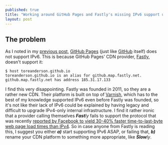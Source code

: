 ```yaml
---
published: true
title: "Working around GitHub Pages and Fastly's missing IPv6 support using Apache mod_proxy"
layout: post
---
```

## The problem

As I noted in my [previous post](/2015/08/29/first-post.html), [GitHub
Pages](https://pages.github.com/) (just like [GitHub](https://github.com/)
itself) does not support IPv6. This is because GitHub Pages' CDN provider,
[Fastly](https://www.fastly.com/), doesn't support it:

````console
$ host toreanderson.github.io
toreanderson.github.io is an alias for github.map.fastly.net.
github.map.fastly.net has address 185.31.17.133
````

I find this very disappointing. Fastly was founded in 2011, so they are a
rather new CDN. Their platform is built on top of
[Varnish](https://www.varnish-cache.org/), which has to the best of my
knowledge supported IPv6 even before Fastly was founded, so it's not like their
lack of IPv6 could be explained by having legacy and difficult to upgrade
IPv4-only internal infrastructure. I find it rather ironic that a provider
calling themselves ***Fast****ly* fails to support the protocol that was
recently [reported by Facebook to yield 30-40% faster time-to-last-byte web
page load times than IPv4](https://youtu.be/An7s25FSK0U?t=18m53s). So in case
anyone from Fastly is reading this, I suggest you either ***a)*** start
supporting IPv6 ASAP, or failing that, ***b)*** rename your CDN platform to
something more appropriate, like ***Slow****ly*.

